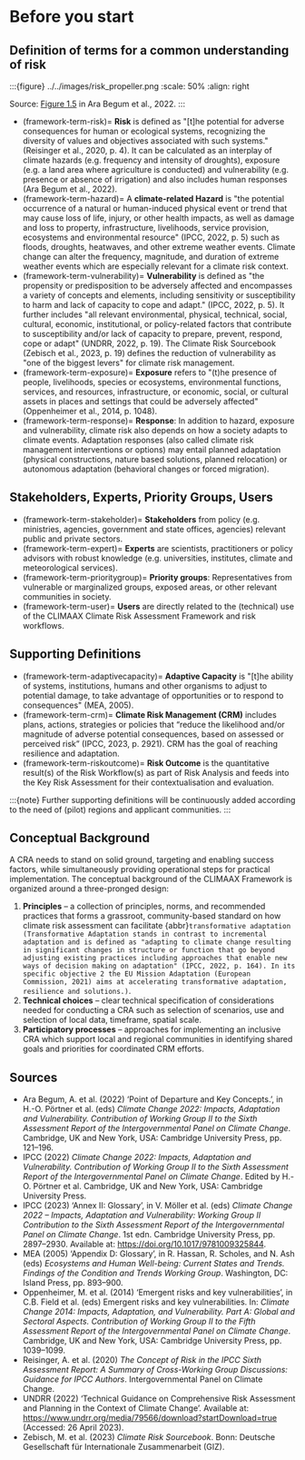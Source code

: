 # Before you start


## Definition of terms for a common understanding of risk

:::{figure} ../../images/risk_propeller.png
:scale: 50%
:align: right

Source: [Figure 1.5](https://www.ipcc.ch/report/ar6/wg2/figures/chapter-1/figure-1-005b/) in Ara Begum et al., 2022.
:::

- (framework-term-risk)=
  **Risk** is defined as "[t]he potential for adverse consequences for human or ecological systems, recognizing the diversity of values and objectives associated with such systems." (Reisinger et al., 2020, p. 4). It can be calculated as an interplay of climate hazards (e.g. frequency and intensity of droughts), exposure (e.g. a land area where agriculture is conducted) and vulnerability (e.g. presence or absence of irrigation) and also includes human responses (Ara Begum et al., 2022).
- (framework-term-hazard)=
  A **climate-related Hazard** is "the potential occurrence of a natural or human-induced physical event or trend that may cause loss of life, injury, or other health impacts, as well as damage and loss to property, infrastructure, livelihoods, service provision, ecosystems and environmental resource" (IPCC, 2022, p. 5) such as floods, droughts, heatwaves, and other extreme weather events. Climate change can alter the frequency, magnitude, and duration of extreme weather events which are especially relevant for a climate risk context.
- (framework-term-vulnerability)=
  **Vulnerability** is defined as "the propensity or predisposition to be adversely affected and encompasses a variety of concepts and elements, including sensitivity or susceptibility to harm and lack of capacity to cope and adapt." (IPCC, 2022, p. 5). It further includes "all relevant environmental, physical, technical, social, cultural, economic, institutional, or policy-related factors that contribute to susceptibility and/or lack of capacity to prepare, prevent, respond, cope or adapt" (UNDRR, 2022, p. 19). The Climate Risk Sourcebook (Zebisch et al., 2023, p. 19) defines the reduction of vulnerability as "one of the biggest levers" for climate risk management.
- (framework-term-exposure)=
  **Exposure** refers to "(t)he presence of people, livelihoods, species or ecosystems, environmental functions, services, and resources, infrastructure, or economic, social, or cultural assets in places and settings that could be adversely affected" (Oppenheimer et al., 2014, p. 1048).  
- (framework-term-response)=
  **Response**: In addition to hazard, exposure and vulnerability, climate risk also depends on how a society adapts to climate events. Adaptation responses (also called climate risk management interventions or options) may entail planned adaptation (physical constructions, nature based solutions, planned relocation) or autonomous adaptation (behavioral changes or forced migration). 


## Stakeholders, Experts, Priority Groups, Users

- (framework-term-stakeholder)=
  **Stakeholders** from policy (e.g. ministries, agencies, government and state offices, agencies) relevant public and private sectors.
- (framework-term-expert)=
  **Experts** are scientists, practitioners or policy advisors with robust knowledge (e.g. universities, institutes, climate and meteorological services).
- (framework-term-prioritygroup)=
  **Priority groups**: Representatives from vulnerable or marginalized groups, exposed areas, or other relevant communities in society.
- (framework-term-user)=
  **Users** are directly related to the (technical) use of the CLIMAAX Climate Risk Assessment Framework and risk workflows.


## Supporting Definitions

- (framework-term-adaptivecapacity)=
  **Adaptive Capacity** is "[t]he ability of systems, institutions, humans and other organisms to adjust to potential damage, to take advantage of opportunities or to respond to consequences" (MEA, 2005).
- (framework-term-crm)=
  **Climate Risk Management (CRM)** includes plans, actions, strategies or policies that “reduce the likelihood and/or magnitude of adverse potential consequences, based on assessed or perceived risk” (IPCC, 2023, p. 2921). CRM has the goal of reaching resilience and adaptation. 
- (framework-term-riskoutcome)=
  **Risk Outcome** is the quantitative result(s) of the Risk Workflow(s) as part of Risk Analysis and feeds into the Key Risk Assessment for their contextualisation and evaluation.

:::{note}
Further supporting definitions will be continuously added according to the need of (pilot) regions and applicant communities. 
:::


## Conceptual Background

A CRA needs to stand on solid ground, targeting and enabling success factors, while simultaneously providing operational steps for practical implementation. The conceptual background of the CLIMAAX Framework is organized around a three-pronged design:

1. **Principles** – a collection of principles, norms, and recommended practices that forms a grassroot, community-based standard on how climate risk assessment can facilitate {abbr}`transformative adaptation (Transformative Adaptation stands in contrast to incremental adaptation and is defined as "adapting to climate change resulting in significant changes in structure or function that go beyond adjusting existing practices including approaches that enable new ways of decision making on adaptation" (IPCC, 2022, p. 164). In its specific objective 2 the EU Mission Adaptation (European Commission, 2021) aims at accelerating transformative adaptation, resilience and solutions.)`.
2. **Technical choices** – clear technical specification of considerations needed for conducting a CRA such as selection of scenarios, use and selection of local data, timeframe, spatial scale.
3. **Participatory processes** – approaches for implementing an inclusive CRA which support local and regional communities in identifying shared goals and priorities for coordinated CRM efforts. 


## Sources

- Ara Begum, A. et al. (2022) ‘Point of Departure and Key Concepts.’, in H.-O. Pörtner et al. (eds) *Climate Change 2022: Impacts, Adaptation and Vulnerability. Contribution of Working Group II to the Sixth Assessment Report of the Intergovernmental Panel on Climate Change*. Cambridge, UK and New York, USA: Cambridge University Press, pp. 121–196.
- IPCC (2022) *Climate Change 2022: Impacts, Adaptation and Vulnerability. Contribution of Working Group II to the Sixth Assessment Report of the Intergovernmental Panel on Climate Change*. Edited by H.-O. Pörtner et al. Cambridge, UK and New York, USA: Cambridge University Press.
- IPCC (2023) ‘Annex II: Glossary’, in V. Möller et al. (eds) *Climate Change 2022 – Impacts, Adaptation and Vulnerability: Working Group II Contribution to the Sixth Assessment Report of the Intergovernmental Panel on Climate Change*. 1st edn. Cambridge University Press, pp. 2897–2930. Available at: https://doi.org/10.1017/9781009325844.
- MEA (2005) ‘Appendix D: Glossary’, in R. Hassan, R. Scholes, and N. Ash (eds) *Ecosystems and Human Well-being: Current States and Trends. Findings of the Condition and Trends Working Group*. Washington, DC: Island Press, pp. 893–900.
- Oppenheimer, M. et al. (2014) ‘Emergent risks and key vulnerabilities’, in C.B. Field et al. (eds) Emergent risks and key vulnerabilities. In: *Climate Change 2014: Impacts, Adaptation, and Vulnerability. Part A: Global and Sectoral Aspects. Contribution of Working Group II to the Fifth Assessment Report of the Intergovernmental Panel on Climate Change*. Cambridge, UK and New York, USA: Cambridge University Press, pp. 1039–1099.
- Reisinger, A. et al. (2020) *The Concept of Risk in the IPCC Sixth Assessment Report: A Summary of Cross-Working Group Discussions: Guidance for IPCC Authors*. Intergovernmental Panel on Climate Change.
- UNDRR (2022) ‘Technical Guidance on Comprehensive Risk Assessment and Planning in the Context of Climate Change’. Available at: https://www.undrr.org/media/79566/download?startDownload=true (Accessed: 26 April 2023).
- Zebisch, M. et al. (2023) *Climate Risk Sourcebook*. Bonn: Deutsche Gesellschaft für Internationale Zusammenarbeit (GIZ).
